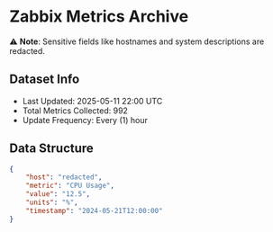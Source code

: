 # Zabbix Metrics Archive

⚠️ **Note**: Sensitive fields like hostnames and system descriptions are redacted.

## Dataset Info
- Last Updated: 2025-05-11 22:00 UTC
- Total Metrics Collected: 992
- Update Frequency: Every (1) hour

## Data Structure
```json
{
    "host": "redacted",
    "metric": "CPU Usage",
    "value": "12.5",
    "units": "%",
    "timestamp": "2024-05-21T12:00:00"
}
```
